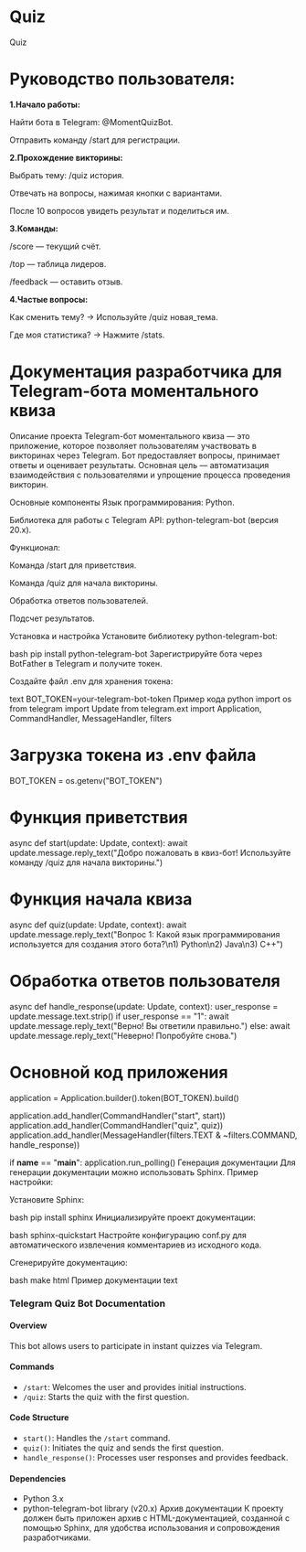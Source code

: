 # Quiz
Quiz

# Руководство пользователя:

**1.Начало работы:**

Найти бота в Telegram: @MomentQuizBot.

Отправить команду /start для регистрации.

**2.Прохождение викторины:**

Выбрать тему: /quiz история.

Отвечать на вопросы, нажимая кнопки с вариантами.

После 10 вопросов увидеть результат и поделиться им.

**3.Команды:**

/score — текущий счёт.

/top — таблица лидеров.

/feedback — оставить отзыв.

**4.Частые вопросы:**

Как сменить тему? → Используйте /quiz новая_тема.

Где моя статистика? → Нажмите /stats.




# Документация разработчика для Telegram-бота моментального квиза
Описание проекта
Telegram-бот моментального квиза — это приложение, которое позволяет пользователям участвовать в викторинах через Telegram. Бот предоставляет вопросы, принимает ответы и оценивает результаты. Основная цель — автоматизация взаимодействия с пользователями и упрощение процесса проведения викторин.

Основные компоненты
Язык программирования: Python.

Библиотека для работы с Telegram API: python-telegram-bot (версия 20.x).

Функционал:

Команда /start для приветствия.

Команда /quiz для начала викторины.

Обработка ответов пользователей.

Подсчет результатов.

Установка и настройка
Установите библиотеку python-telegram-bot:

bash
pip install python-telegram-bot
Зарегистрируйте бота через BotFather в Telegram и получите токен.

Создайте файл .env для хранения токена:

text
BOT_TOKEN=your-telegram-bot-token
Пример кода
python
import os
from telegram import Update
from telegram.ext import Application, CommandHandler, MessageHandler, filters

# Загрузка токена из .env файла
BOT_TOKEN = os.getenv("BOT_TOKEN")

# Функция приветствия
async def start(update: Update, context):
    await update.message.reply_text("Добро пожаловать в квиз-бот! Используйте команду /quiz для начала викторины.")

# Функция начала квиза
async def quiz(update: Update, context):
    await update.message.reply_text("Вопрос 1: Какой язык программирования используется для создания этого бота?\n1) Python\n2) Java\n3) C++")

# Обработка ответов пользователя
async def handle_response(update: Update, context):
    user_response = update.message.text.strip()
    if user_response == "1":
        await update.message.reply_text("Верно! Вы ответили правильно.")
    else:
        await update.message.reply_text("Неверно! Попробуйте снова.")

# Основной код приложения
application = Application.builder().token(BOT_TOKEN).build()

application.add_handler(CommandHandler("start", start))
application.add_handler(CommandHandler("quiz", quiz))
application.add_handler(MessageHandler(filters.TEXT & ~filters.COMMAND, handle_response))

if __name__ == "__main__":
    application.run_polling()
Генерация документации
Для генерации документации можно использовать Sphinx. Пример настройки:

Установите Sphinx:

bash
pip install sphinx
Инициализируйте проект документации:

bash
sphinx-quickstart
Настройте конфигурацию conf.py для автоматического извлечения комментариев из исходного кода.

Сгенерируйте документацию:

bash
make html
Пример документации
text
### Telegram Quiz Bot Documentation

#### Overview
This bot allows users to participate in instant quizzes via Telegram.

#### Commands
- `/start`: Welcomes the user and provides initial instructions.
- `/quiz`: Starts the quiz with the first question.

#### Code Structure
- `start()`: Handles the `/start` command.
- `quiz()`: Initiates the quiz and sends the first question.
- `handle_response()`: Processes user responses and provides feedback.

#### Dependencies
- Python 3.x
- python-telegram-bot library (v20.x)
Архив документации
К проекту должен быть приложен архив с HTML-документацией, созданной с помощью Sphinx, для удобства использования и сопровождения разработчиками.
